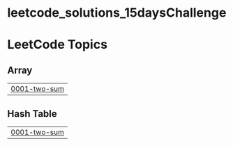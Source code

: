# leetcode_solutions_15daysChallenge
<!---LeetCode Topics Start-->
# LeetCode Topics
## Array
|  |
| ------- |
| [0001-two-sum](https://github.com/bhargav0100/leetcode_solutions_15daysChallenge/tree/master/0001-two-sum) |
## Hash Table
|  |
| ------- |
| [0001-two-sum](https://github.com/bhargav0100/leetcode_solutions_15daysChallenge/tree/master/0001-two-sum) |
<!---LeetCode Topics End-->